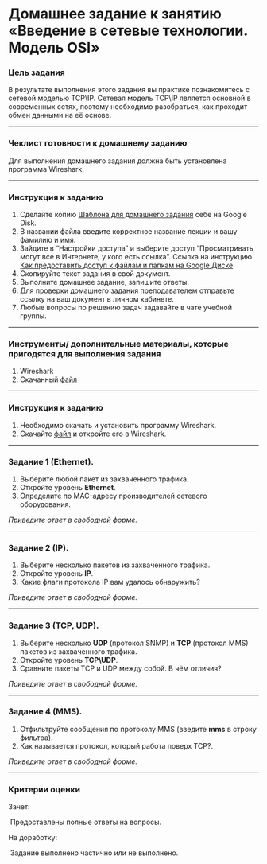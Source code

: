 # Домашнее задание к занятию «Введение в сетевые технологии. Модель OSI»

### Цель задания

В результате выполнения этого задания вы практике познакомитесь с сетевой моделью TCP\IP.
Сетевая модель TCP\IP является основной в современных сетях, поэтому необходимо разобраться, как проходит обмен данными на её основе.

------

### Чеклист готовности к домашнему заданию

Для выполнения домашнего задания должна быть установлена программа Wireshark.

------

### Инструкция к заданию

1. Сделайте копию [Шаблона для домашнего задания](https://docs.google.com/document/d/14v9o8Pd244N8uIJhSG2zYky3qbecoya7F0UmaJtV38A/edit?usp=sharing) себе на Google Disk.
2. В названии файла введите корректное название лекции и вашу фамилию и имя.
3. Зайдите в “Настройки доступа” и выберите доступ “Просматривать могут все в Интернете, у кого есть ссылка”. Ссылка на инструкцию [Как предоставить доступ к файлам и папкам на Google Диске](https://support.google.com/docs/answer/2494822?hl=ru&co=GENIE.Platform%3DDesktop)
4. Скопируйте текст задания в свой документ.
5. Выполните домашнее задание, запишите ответы.
6. Для проверки домашнего задания преподавателем отправьте ссылку на ваш документ в личном кабинете.
7. Любые вопросы по решению задач задавайте в чате учебной группы.

------

### Инструменты/ дополнительные материалы, которые пригодятся для выполнения задания

1. Wireshark
2. Скачанный [файл](protocol.pcapng)

------


### Инструкция к заданию

1. Необходимо скачать и установить программу Wireshark.
2. Скачайте [файл](protocol.pcapng) и откройте его в Wireshark.

------

### Задание 1 (Ethernet).

1. Выберите любой пакет из захваченного трафика.
2. Откройте уровень **Ethernet**.
3. Определите по MAC-адресу производителей сетевого оборудования.

*Приведите ответ в свободной форме.*

------

### Задание 2 (IP).

1. Выберите несколько пакетов из захваченного трафика.
2. Откройте уровень **IP**.
3. Какие флаги протокола IP вам удалось обнаружить?

*Приведите ответ в свободной форме.*

------

### Задание 3 (TCP, UDP).

1. Выберите несколько **UDP** (протокол SNMP) и **TCP** (протокол MMS) пакетов  из захваченного трафика.
2. Откройте уровень **TCP\UDP**.
3. Сравните пакеты TCP и UDP между собой. В чём отличия?

*Приведите ответ в свободной форме.*

------

### Задание 4 (MMS).

1. Отфильтруйте сообщения по протоколу MMS (введите **mms** в строку фильтра).
2. Как называется протокол, который работа поверх TCP?.

*Приведите ответ в свободной форме.*


------



### Критерии оценки

Зачет:

​    Предоставлены полные ответы на вопросы.

На доработку:

​    Задание выполнено частично или не выполнено.
